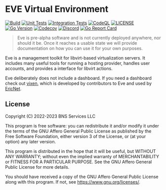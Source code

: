# EVE Virtual Environment

[![Build](https://img.shields.io/github/actions/workflow/status/BasedDevelopment/eve/build.yml?logoColor=eceff4&colorA=4c566a&colorB=88c0d0&label=Build&logo=github&style=for-the-badge)](https://github.com/BasedDevelopment/eve/actions/)
[![Unit Tests](https://img.shields.io/github/actions/workflow/status/BasedDevelopment/eve/unit-tests.yml?logoColor=eceff4&colorA=4c566a&colorB=88c0d0&label=Unit%20Tests&logo=github&style=for-the-badge)](https://github.com/BasedDevelopment/eve/actions/)
[![Integration Tests](https://img.shields.io/github/actions/workflow/status/BasedDevelopment/eve/integration-tests.yml?logoColor=eceff4&colorA=4c566a&colorB=88c0d0&label=Integration%20Tests&logo=github&style=for-the-badge)](https://github.com/BasedDevelopment/eve/actions/)
[![CodeQL](https://img.shields.io/github/actions/workflow/status/BasedDevelopment/eve/codeql.yml?logoColor=eceff4&colorA=4c566a&colorB=88c0d0&label=CodeQL&logo=github&style=for-the-badge)](https://github.com/BasedDevelopment/eve/actions/)
[![LICENSE](https://img.shields.io/github/license/BasedDevelopment/eve?colorA=4c566a&colorB=88c0d0&style=for-the-badge&logo=gnu)](COPYING)
[![Go Version](https://img.shields.io/github/go-mod/go-version/BasedDevelopment/eve?logoColor=eceff4&colorA=4c566a&colorB=88c0d0&style=for-the-badge&logo=go)](go.mod)
[![Codecov](https://img.shields.io/codecov/c/github/BasedDevelopment/eve?token=BWEQXELJIR&colorA=4c566a&colorB=88c0d0&style=for-the-badge&logo=codecov)](https://codecov.io/gh/BasedDevelopment/eve)
[![Discord](https://img.shields.io/discord/953132558445588571?style=for-the-badge&colorA=4c566a&colorB=88c0d0&logo=discord)](https://discord.gg/WWzAHPtqGK)
[![Go Report Card](https://img.shields.io/badge/go%20report-A+-brightgreen.svg?style=for-the-badge&colorA=4c566a&colorB=88c0d0)](https://goreportcard.com/report/github.com/BasedDevelopment/eve)


> Eve is pre-alpha software and is not currently deployed anywhere, nor should it be. Once it reaches a usable state we will provide documentation on how you can use it for your own purposes.

Eve is a management toolkit for libvirt-based virtualization servers. It includes many useful tools for running a hosting provider, handles user accounts, and provides a interface for libvirt actions.

Eve deliberately does not include a dashboard. If you need a dashboard check out [vixen](https://github.com/lukewhrit/vixen), which is developed by contributors to Eve and used by [EricNet](https://as206628.net).

## License

Copyright (C) 2022-2023  BNS Services LLC

This program is free software: you can redistribute it and/or modify
it under the terms of the GNU Affero General Public License as published by
the Free Software Foundation, either version 3 of the License, or
(at your option) any later version.

This program is distributed in the hope that it will be useful,
but WITHOUT ANY WARRANTY; without even the implied warranty of
MERCHANTABILITY or FITNESS FOR A PARTICULAR PURPOSE.  See the
GNU Affero General Public License for more details.

You should have received a copy of the GNU Affero General Public License
along with this program.  If not, see <https://www.gnu.org/licenses/>.
